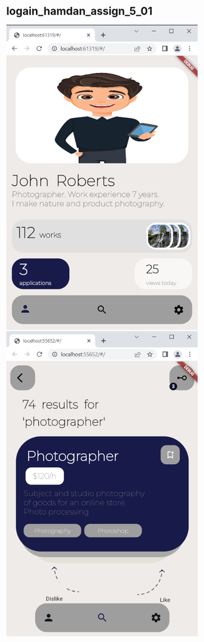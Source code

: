 # logain_hamdan_assign_5_01
![screenshot](https://github.com/LogainHamdan/logain_hamdan_assign_5_01/blob/17f73117b99b41d0faab23710736177bdb5cb479/1.png)
![screenshot](https://github.com/LogainHamdan/logain_hamdan_assign_5_01/blob/17f73117b99b41d0faab23710736177bdb5cb479/2.png)
